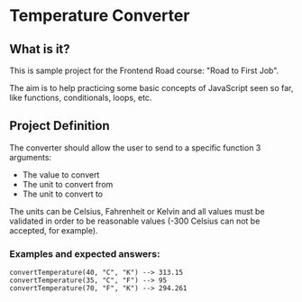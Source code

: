 # Temperature Converter

## What is it?

This is sample project for the Frontend Road course: "Road to First Job".

The aim is to help practicing some basic concepts of JavaScript seen so far, like functions, conditionals, loops, etc.

## Project Definition

The converter should allow the user to send to a specific function 3 arguments:

- The value to convert
- The unit to convert from
- The unit to convert to

The units can be Celsius, Fahrenheit or Kelvin and all values must be validated in order to be reasonable values (-300 Celsius can not be accepted, for example).

### Examples and expected answers:

```
convertTemperature(40, "C", "K") --> 313.15
convertTemperature(35, "C", "F") --> 95
convertTemperature(70, "F", "K") --> 294.261
```
